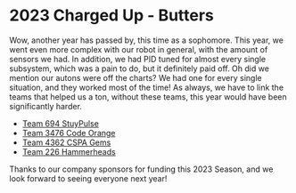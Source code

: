 # 2023 Charged Up - Butters

Wow, another year has passed by, this time as a sophomore. This year, we went even more complex with our robot in general, with the amount of sensors we had. In addition, we had PID tuned for almost every single subsystem, which was a pain to do, but it definitely paid off. Oh did we mention our autons were off the charts? We had one for every single situation, and they worked most of the time! As always, we have to link the teams that helped us a ton, without these teams, this year would have been significantly harder.
 
 
- [Team 694 StuyPulse](https://github.com/StuyPulse/)
- [Team 3476 Code Orange](https://github.com/FRC3476/)
- [Team 4362 CSPA Gems](https://github.com/frc4362/)
- [Team 226 Hammerheads](https://github.com/hammerhead226/)

Thanks to our company sponsors for funding this 2023 Season, and we look forward to seeing everyone next year!
